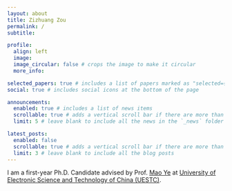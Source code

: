 ```yaml
---
layout: about
title: Zizhuang Zou
permalink: /
subtitle: 

profile:
  align: left
  image: 
  image_circular: false # crops the image to make it circular
  more_info: 

selected_papers: true # includes a list of papers marked as "selected={true}"
social: true # includes social icons at the bottom of the page

announcements:
  enabled: true # includes a list of news items
  scrollable: true # adds a vertical scroll bar if there are more than 3 news items
  limit: 5 # leave blank to include all the news in the `_news` folder

latest_posts:
  enabled: false
  scrollable: true # adds a vertical scroll bar if there are more than 3 new posts items
  limit: 3 # leave blank to include all the blog posts
---
```


I am a first-year Ph.D. Candidate advised by Prof. [Mao Ye](https://faculty.uestc.edu.cn/yemao/zh_CN/index.htm) at [University of Electronic Science and Technology of China (UESTC)](https://en.uestc.edu.cn/).

